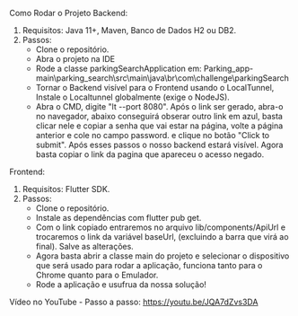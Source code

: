 Como Rodar o Projeto
Backend:

1. Requisitos: Java 11+, Maven, Banco de Dados H2 ou DB2.
2. Passos:
    - Clone o repositório.
    - Abra o projeto na IDE
    - Rode a classe parkingSearchApplication em: 
Parking_app-main\parking_search\src\main\java\br\com\challenge\parkingSearch
   - Tornar o Backend visível para o Frontend usando o LocalTunnel, Instale o Localtunnel globalmente (exige o NodeJS).
   - Abra o CMD, digite "lt --port 8080". Após o link ser gerado, abra-o no navegador, abaixo conseguirá obserar outro link em azul, basta clicar nele e copiar a senha que vai estar na página, volte a página anterior e cole no campo password. e clique no botão "Click to submit". Após esses passos o nosso backend estará visível.
Agora basta copiar o link da pagina que apareceu o acesso negado.


Frontend:
1. Requisitos: Flutter SDK.
2. Passos:
    - Clone o repositório.
    - Instale as dependências com flutter pub get.
    - Com o link copiado entraremos no arquivo lib/components/ApiUrl e trocaremos o link da variável baseUrl, (excluindo a barra que virá ao final). Salve as alterações.
    - Agora basta abrir a classe main do projeto e selecionar o dispositivo que será usado para rodar a aplicação, funciona tanto para o Chrome quanto para o Emulador.
    - Rode a aplicação e usufrua da nossa solução!
  

Vídeo no YouTube - Passo a passo:
https://youtu.be/JQA7dZvs3DA
